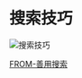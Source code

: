 # 搜索技巧

![搜索技巧](http://pic3.zhimg.com/91d36cd9e5bef1030380894911782358_b.jpg)

[FROM-善用搜索](http://caibaojian.com/a-programmer/effciency/how-to-search.html)